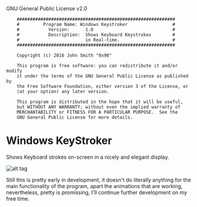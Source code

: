 GNU General Public License v2.0

        ############################################################
        #         Program Name: Windows Keystroker			       #
        #			Version:	  1.0							   #
        #			Description:  Shows Keyboard Keystrokes		   #
        #						  in Real-time.         		   #
        ############################################################

        Copyright (c) 2016 John Smith "0x90"

        This program is free software: you can redistribute it and/or modify
        it under the terms of the GNU General Public License as published by
        the Free Software Foundation, either version 3 of the License, or
        (at your option) any later version.

        This program is distributed in the hope that it will be useful,
        but WITHOUT ANY WARRANTY; without even the implied warranty of
        MERCHANTABILITY or FITNESS FOR A PARTICULAR PURPOSE.  See the
        GNU General Public License for more details.

# Windows KeyStroker
Shows Keyboard strokes on-screen in a nicely and elegant display.

![alt tag](http://i.imgur.com/XQQ5yar.png)

Still this is pretty early in development, it doesn't do literally anything for the main functionality of the program, apart the animations that are working, nevertheless, pretty is promissing, I'll continue further development on my free time.
